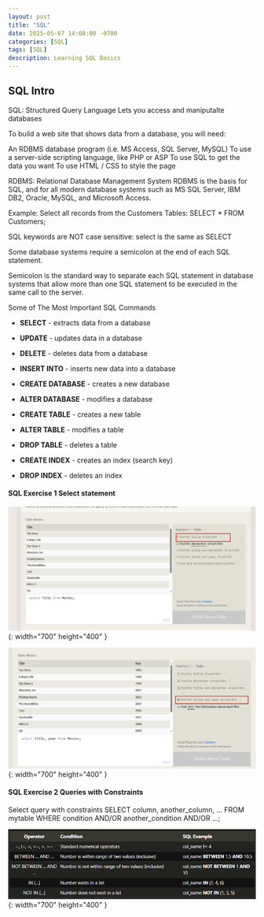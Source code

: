 ```yaml
---
layout: post
title: "SQL"
date: 2025-05-07 14:08:00 -0700
categories: [SQL]
tags: [SQL]
description: Learning SQL Basics
---
```

## SQL Intro 

SQL: Structured Query Language
Lets you access and maniputalte databases

To build a web site that shows data from a database, you will need:

An RDBMS database program (i.e. MS Access, SQL Server, MySQL)
To use a server-side scripting language, like PHP or ASP
To use SQL to get the data you want
To use HTML / CSS to style the page

RDBMS: Relational Database Management System
RDBMS is the basis for SQL, and for all modern database systems such as MS SQL Server, IBM DB2, Oracle, MySQL, and Microsoft Access.

Example:
Select all records from the Customers Tables:
SELECT * FROM Customers;

SQL keywords are NOT case sensitive: select is the same as SELECT

Some database systems require a semicolon at the end of each SQL statement.

Semicolon is the standard way to separate each SQL statement in database systems that allow more than one SQL statement to be executed in the same call to the server.

Some of The Most Important SQL Commands

- **SELECT** - extracts data from a database

- **UPDATE** - updates data in a database

- **DELETE** - deletes data from a database

- **INSERT INTO** - inserts new data into a database

- **CREATE DATABASE** - creates a new database

- **ALTER DATABASE** - modifies a database

- **CREATE TABLE** - creates a new table

- **ALTER TABLE** - modifies a table

- **DROP TABLE** - deletes a table

- **CREATE INDEX** - creates an index (search key)

- **DROP INDEX** - deletes an index

#### SQL Exercise 1 Select statement

![Desktop View](/assets/img/SQL/SQL-1.png){: width="700" height="400" }

![Desktop View](/assets/img/SQL/SQL-2.png){: width="700" height="400" }

#### SQL Exercise 2 Queries with Constraints 

Select query with constraints
SELECT column, another_column, …
FROM mytable
WHERE condition
    AND/OR another_condition
    AND/OR …;

![Desktop View](/assets/img/SQL/SQL-3.png){: width="700" height="400" }

